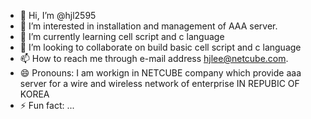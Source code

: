 - 👋 Hi, I’m @hjl2595
- 👀 I’m interested in installation and management of AAA server. 
- 🌱 I’m currently learning cell script and c language 
- 💞️ I’m looking to collaborate on build basic cell script and c language  
- 📫 How to reach me through e-mail address hjlee@netcube.com.
- 😄 Pronouns: I am workign in NETCUBE company which provide aaa server for a wire and wireless network of enterprise IN REPUBIC OF KOREA  
- ⚡ Fun fact: ...

<!---
hjl2595/hjl2595 is a ✨ special ✨ repository because its `README.md` (this file) appears on your GitHub profile.
You can click the Preview link to take a look at your changes.
--->
